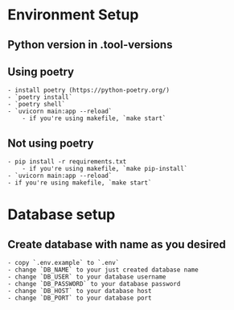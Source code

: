 # Environment Setup
## Python version in .tool-versions

## Using poetry
    - install poetry (https://python-poetry.org/)
    - `poetry install`
    - `poetry shell`
    - `uvicorn main:app --reload`
        - if you're using makefile, `make start`
## Not using poetry
    - pip install -r requirements.txt
        - if you're using makefile, `make pip-install`
    - `uvicorn main:app --reload`
    - if you're using makefile, `make start`

# Database setup
## Create database with name as you desired
    - copy `.env.example` to `.env`
    - change `DB_NAME` to your just created database name
    - change `DB_USER` to your database username
    - change `DB_PASSWORD` to your database password
    - change `DB_HOST` to your database host
    - change `DB_PORT` to your database port
    